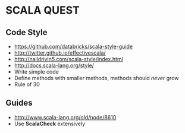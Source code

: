 # SCALA QUEST

## Code Style

- https://github.com/databricks/scala-style-guide
- http://twitter.github.io/effectivescala/
- http://naildrivin5.com/scala-style/index.html
- http://docs.scala-lang.org/style/
- Write simple code
- Define methods with smaller methods, methods should *never* grow
- Rule of 30


## Guides

- http://www.scala-lang.org/old/node/8610
- Use **ScalaCheck** extensively
